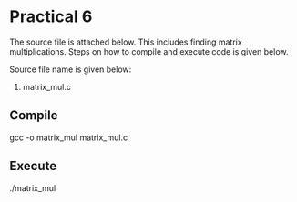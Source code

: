 # Practical 6

The source file is attached below.
This includes finding matrix multiplications.
Steps on how to compile and execute code is given below.

Source file name is given below:
1. matrix_mul.c

## Compile

gcc -o matrix_mul matrix_mul.c

## Execute

./matrix_mul